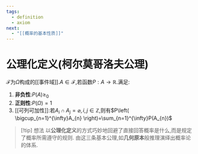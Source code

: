 ```yaml
---
tags:
  - definition
  - axiom
next:
  - "[[概率的基本性质]]"
---
```

# 公理化定义(柯尔莫哥洛夫公理)
$\mathcal{F}$为$\Omega$构成的[[事件域]].$A\in \mathcal{F}$,若函数$P:A\to \mathbb{R}$.满足:
1. **非负性**:$P(A)\geq_{0}$
2. **正则性**:$P(\Omega)=1$
3. [[可列可加性]]:若$A_{i}\cap A_{j}=\varnothing,i,j\in \mathbb{Z}$,则有$P\left( \bigcup_{n=1}^{\infty}A_{n} \right)=\sum_{n=1}^{\infty}P(A_{n})$

>[!tip] 想法
>以**公理化定义**的方式巧妙地回避了直接回答概率是什么,而是规定了概率所需遵守的规则.
>由这三条基本公理,如**几何原本**般推理演绎出概率论的体系.



